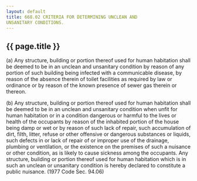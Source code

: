 ```yaml
---
layout: default 
title: 668.02 CRITERIA FOR DETERMINING UNCLEAN AND
UNSANITARY CONDITIONS.
---
```


{{ page.title }}
----------------

​(a) Any structure, building or portion thereof used for human
habitation shall be deemed to be in an unclean and unsanitary condition
by reason of any portion of such building being infected with a
communicable disease, by reason of the absence therein of toilet
facilities as required by law or ordinance or by reason of the known
presence of sewer gas therein or thereon.

​(b) Any structure, building or portion thereof used for human
habitation shall be deemed to be in an unclean and unsanitary condition
when unfit for human habitation or in a condition dangerous or harmful
to the lives or health of the occupants by reason of the inhabited
portion of the house being damp or wet or by reason of such lack of
repair, such accumulation of dirt, filth, litter, refuse or other
offensive or dangerous substances or liquids, such defects in or lack of
repair of or improper use of the drainage, plumbing or ventilation, or
the existence on the premises of such a nuisance or other condition, as
is likely to cause sickness among the occupants. Any structure, building
or portion thereof used for human habitation which is in such an unclean
or unsanitary condition is hereby declared to constitute a public
nuisance. (1977 Code Sec. 94.06)
